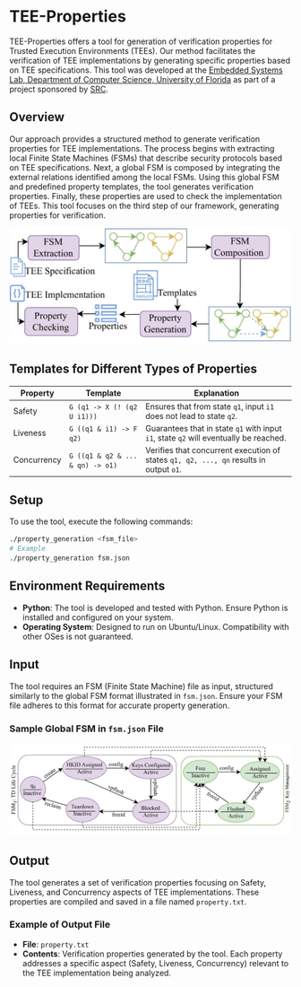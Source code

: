 # TEE-Properties

TEE-Properties offers a tool for generation of verification properties for Trusted Execution Environments (TEEs). Our method facilitates the verification of TEE implementations by generating specific properties based on TEE specifications. This tool was developed at the [Embedded Systems Lab, Department of Computer Science, University of Florida](https://www.cise.ufl.edu/research/cad) as part of a project sponsored by [SRC](https://www.src.org/).

## Overview

Our approach provides a structured method to generate verification properties for TEE implementations. The process begins with extracting local Finite State Machines (FSMs) that describe security protocols based on TEE specifications. Next, a global FSM is composed by integrating the external relations identified among the local FSMs. Using this global FSM and predefined property templates, the tool generates verification properties. Finally, these properties are used to check the implementation of TEEs. This tool focuses on the third step of our framework, generating properties for verification.

![Overview of template based property generation for TEE architecture](overview-1.jpg "Overview of template based property generation for TEE architecture")

## Templates for Different Types of Properties

| Property    | Template                   | Explanation                                                                         |
|-------------|----------------------------|-------------------------------------------------------------------------------------|
| Safety      | `G (q1 -> X (! (q2 U i1)))` | Ensures that from state `q1`, input `i1` does not lead to state `q2`.               |
| Liveness    | `G ((q1 & i1) -> F q2)`    | Guarantees that in state `q1` with input `i1`, state `q2` will eventually be reached. |
| Concurrency | `G ((q1 & q2 & ... & qn) -> o1)` | Verifies that concurrent execution of states `q1, q2, ..., qn` results in output `o1`. |

## Setup

To use the tool, execute the following commands:

```bash
./property_generation <fsm_file>
# Example
./property_generation fsm.json
```

## Environment Requirements

- **Python**: The tool is developed and tested with Python. Ensure Python is installed and configured on your system.
- **Operating System**: Designed to run on Ubuntu/Linux. Compatibility with other OSes is not guaranteed.

## Input

The tool requires an FSM (Finite State Machine) file as input, structured similarly to the global FSM format illustrated in `fsm.json`. Ensure your FSM file adheres to this format for accurate property generation.

### Sample Global FSM in `fsm.json` File

![Sample global FSM in fsm.json file](samplefsm-1.jpg "Sample global FSM")

## Output

The tool generates a set of verification properties focusing on Safety, Liveness, and Concurrency aspects of TEE implementations. These properties are compiled and saved in a file named `property.txt`.

### Example of Output File

- **File**: `property.txt`
- **Contents**: Verification properties generated by the tool. Each property addresses a specific aspect (Safety, Liveness, Concurrency) relevant to the TEE implementation being analyzed.
